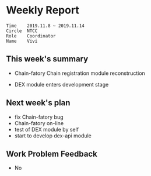 # Weekly Report 
```
Time	2019.11.8 ~ 2019.11.14
Circle	NTCC
Role	Coordinator
Name	Vivi
```
## This week's summary 
- Chain-fatory Chain registration module reconstruction

- DEX module enters development stage

  
## Next week's plan
- fix Chain-fatory bug
- Chain-fatory on-line
- test of DEX module by self
- start to develop dex-api module

## Work Problem Feedback
- No

